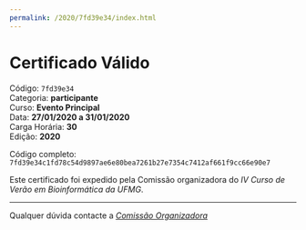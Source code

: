 ```yaml
---
permalink: /2020/7fd39e34/index.html
---
```


# Certificado Válido

Código: `7fd39e34`<br>
Categoria: **participante**<br>
Curso: **Evento Principal**<br>
Data: **27/01/2020 a 31/01/2020**<br>
Carga Horária: **30**<br>
Edição: **2020**<br>


Código completo: `7fd39e34c1fd78c54d9897ae6e80bea7261b27e7354c7412af661f9cc66e90e7`


Este certificado foi expedido pela Comissão organizadora do *IV Curso de Verão em Bioinformática da UFMG*.

----

Qualquer dúvida contacte a [_Comissão Organizadora_](<mailto:cursobioinfoufmg@gmail.com$subject=[Certificados]>)

